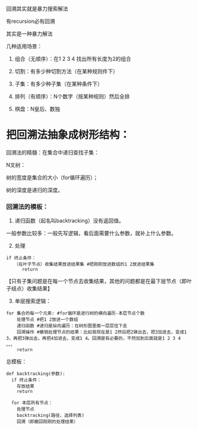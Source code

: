 回溯其实就是暴力搜索解法

有recursion必有回溯

其实是一种暴力解法

几种适用场景：

1. 组合（无顺序）：在1 2 3 4 找出所有长度为2的组合

2. 切割：有多少种切割方法（在某种规则件下）

3. 子集：有多少种子集（在某种条件下）
  
5. 排列（有顺序）：N个数字（按某种规则）然后全排

6. 棋盘：N皇后、数独


# 把回溯法抽象成树形结构：

回溯法的精髓：在集合中递归查找子集：

N叉树：

树的宽度是集合的大小（for循环遍历）；

树的深度是递归的深度。


### 回溯法的模板：

1. 递归函数（起名叫backtracking）没有返回值。

一般参数比较多：一般先写逻辑，看后面需要什么参数，就补上什么参数。

   
2. 处理

```
if 终止条件：
   （在叶子节点）收集结果放进结果集 #把刚刚放进数组的1 2放进结果集
      return
```

【只有子集问题是在每一个节点去收集结果，其他的问题都是在最下层节点（即叶子结点）收集结果】

3. 单层搜索逻辑：

```
for 集合的每一个元素: #for循环是进行树的横向遍历-本层节点个数
    处理节点 #把1 2放进一个数组
    递归函数 #递归是纵向遍历：在树形图里面一层层往下走
    回溯操作 #撤销处理节点的结果：比如我现在是1 2然后把2弹出去，把3加进去，变成1 3，再把3弹出去，再把4加进去，变成1 4。回溯是有必要的，不然加到后面就是1 2 3 4 。。。
    return
```


总模板：
```
def backtracking(参数):
  if 终止条件：
    存放结果
    return

  for 本层所有节点：
    处理节点
    backtracking(路径，选择列表)
    回溯（即撤回刚刚的处理结果）
```

